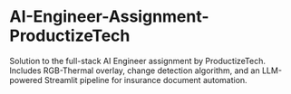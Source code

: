 # AI-Engineer-Assignment-ProductizeTech
Solution to the full-stack AI Engineer assignment by ProductizeTech. Includes RGB-Thermal overlay, change detection algorithm, and an LLM-powered Streamlit pipeline for insurance document automation.
